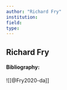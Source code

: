 ```yaml
---
author: "Richard Fry"
institution:
field:
type:
---
```


## Richard Fry
#### Bibliography:

![[@Fry2020-da]]